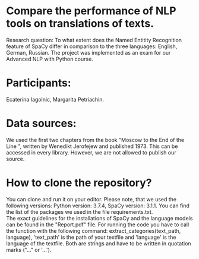 # Compare the performance of NLP tools on translations of texts. 
Research question: To what extent does the Named Entitity Recognition feature of SpaCy differ in comparison to the three languages: English, German, Russian. 
The project was implemented as an exam for our Advanced NLP with Python course. 
# Participants: 
Ecaterina Iagolnic, Margarita Petriachin. 
# Data sources: 
We used the first two chapters from the book "Moscow to the End of the Line ", written by Wenedikt Jerofejew and published 1973. This can be accessed in every library. However, we are not allowed to publish our source. 
# How to clone the repository? 
You can clone and run it on your editor. Please note, that we used the following versions: 
Python version: 3.7.4, 
SpaCy version: 3.1.1. 
You can find the list of the packages we used in the file requirements.txt.  
The exact guidelines for the installations of SpaCy and the language models can be found in the "Report.pdf" file. 
For running the code you have to call the function with the following command: extract_categories(text_path, language), 'text_path' is the path of your textfile and 'language' is the language of the textfile. Both are strings and have to be written in quotation marks ("..." or '...'). 

